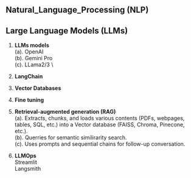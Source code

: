 ## Natural_Language_Processing (NLP)

## Large Language Models (LLMs)

1. **LLMs models** <br>
   (a). OpenAI \
   (b). Gemini Pro \
   (c). LLama2/3 \
3. **LangChain** <br>
4. **Vector Databases** <br>
5. **Fine tuning**  <br>
6. **Retrieval-augmented generation (RAG)** \
   (a). Extracts, chunks, and loads various contents (PDFs, webpages, tables, SQL, etc.) into a Vector database (FAISS, Chroma, Pinecone, etc.). \
   (b). Querries for semantic similirarity search. \
   (c). Uses prompts and sequential chains for follow-up conversation. 
   
5. **LLMOps** \
   Streamlit \
   Langsmith

